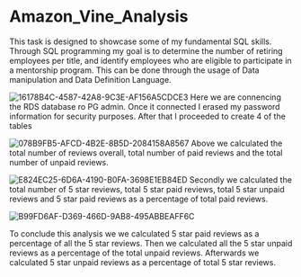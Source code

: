 # Amazon_Vine_Analysis
This task is designed to showcase some of my fundamental SQL skills. 
Through SQL programming my goal is to determine the number of retiring employees per title, and identify employees who are eligible to participate in a mentorship program. This can be done through the usage of Data manipulation and Data Definition Language. 

![16178B4C-4587-42A8-9C3E-AF156A5CDCE3](https://user-images.githubusercontent.com/112785655/212979114-e68b4567-1a58-4d14-a877-b27e6e9266c2.jpeg)
Here we are connencing the RDS database ro PG admin. Once it connected I erased my password information for security purposes. After that I proceeded to create 4 of the tables

![078B9FB5-AFCD-4B2E-8B5D-2084158A8567](https://user-images.githubusercontent.com/112785655/212982278-ed371fad-a9ff-4381-8449-bff906ebccd9.jpeg)
Above we calculated the total number of reviews overall, total number of paid reviews and the total number of unpaid reviews. 

![E824EC25-6D6A-4190-B0FA-3698E1EB84ED](https://user-images.githubusercontent.com/112785655/212980859-679f5397-09bc-4733-9632-b5f82a4d7e35.jpeg)
Secondly we calculated the total number of 5 star reviews, total 5 star paid reviews, total 5 star unpaid reviews and 5 star paid reviews as a percentage of total paid reviews. 

![B99FD6AF-D369-466D-9AB8-495ABBEAFF6C](https://user-images.githubusercontent.com/112785655/212982539-88be2fa7-9d5e-4813-ac60-b415123a6037.jpeg)

To conclude this analysis we we calculated 5 star paid reviews as a percentage of all the 5 star reviews. Then we calculated all the 5 star unpaid reviews as a percentage of the total unpaid reviews. Afterwards we calculated 5 star unpaid reviews as a percentage of total 5 star reviews. 

